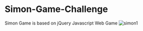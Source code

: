 # Simon-Game-Challenge
 Simon Game is based on jQuery Javascript Web Game
![simon1](https://user-images.githubusercontent.com/44447609/126077365-6dd6f2ef-5f41-40fb-8a0d-737e956046a8.PNG)
